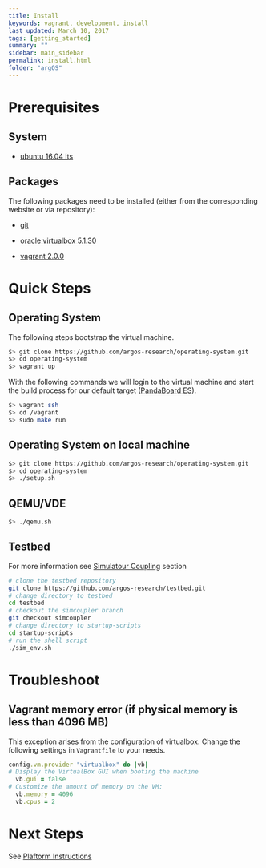 ```yaml
---
title: Install
keywords: vagrant, development, install
last_updated: March 10, 2017
tags: [getting_started]
summary: ""
sidebar: main_sidebar
permalink: install.html
folder: "argOS"
---
```


# Prerequisites

## System

* [ubuntu 16.04 lts](https://www.ubuntu.com/download/desktop)

## Packages

The following packages need to be installed (either from the corresponding
  website or via repository):

* [git](https://git-scm.com/)

* [oracle virtualbox 5.1.30](https://www.virtualbox.org)

* [vagrant 2.0.0](https://www.vagrantup.com)

# Quick Steps

## Operating System
The following steps bootstrap the virtual machine.
```sh
$> git clone https://github.com/argos-research/operating-system.git
$> cd operating-system
$> vagrant up
```

With the following commands we will login to the virtual machine and start the build process for our default target ([PandaBoard ES](http://pandaboard.org/)).
```sh
$> vagrant ssh
$> cd /vagrant
$> sudo make run
```

## Operating System on local machine
```sh
$> git clone https://github.com/argos-research/operating-system.git
$> cd operating-system
$> ./setup.sh
```

## QEMU/VDE
```sh
$> ./qemu.sh
```

## Testbed
For more information see [Simulatour Coupling](sim-coupling.html) section
```sh
# clone the testbed repository
git clone https://github.com/argos-research/testbed.git
# change directory to testbed
cd testbed
# checkout the simcoupler branch
git checkout simcoupler
# change directory to startup-scripts
cd startup-scripts
# run the shell script
./sim_env.sh
```

# Troubleshoot

## Vagrant memory error (if physical memory is less than 4096 MB)

This exception arises from the configuration of virtualbox. Change the following settings in `Vagrantfile` to your needs.

```ruby
config.vm.provider "virtualbox" do |vb|
# Display the VirtualBox GUI when booting the machine
  vb.gui = false
# Customize the amount of memory on the VM:
  vb.memory = 4096
  vb.cpus = 2
```

# Next Steps

See [Plaftorm Instructions](platforms.html)
